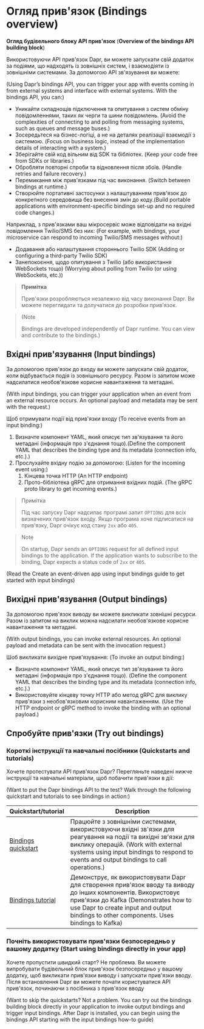 # Огляд прив'язок (Bindings overview)

**Огляд будівельного блоку API прив'язок** (**Overview of the bindings API building block**)

Використовуючи API прив'язок Dapr, ви можете запускати свій додаток за подіями, 
що надходять із зовнішніх систем, і взаємодіяти із зовнішніми системами. 
За допомогою API зв'язування ви можете:

(Using Dapr’s bindings API, you can trigger your app with events coming in from external systems and interface with external systems. With the bindings API, you can:)

- Уникайти складнощів підключення та опитування з систем обміну повідомленнями, таких як черги та шини повідомлень. (Avoid the complexities of connecting to and polling from messaging systems, such as queues and message buses.)
- Зосередьтеся на бізнес-логіці, а не на деталях реалізації взаємодії з системою. (Focus on business logic, instead of the implementation details of interacting with a system.)
- Зберігайте свій код вільним від SDK та бібліотек. (Keep your code free from SDKs or libraries.)
- Обробляти повторні спроби та відновлення після збоїв. (Handle retries and failure recovery.)
- Перемикання між прив'язками під час виконання. (Switch between bindings at runtime.)
- Створюйте портативні застосунки з налаштуванням прив'язок до конкретного середовища без внесення змін до коду.(Build portable applications with environment-specific bindings set-up and no required code changes.)

Наприклад, з прив'язками ваш мікросервіс може відповідати на вхідні повідомлення Twilio/SMS без них:
(For example, with bindings, your microservice can respond to incoming Twilio/SMS messages without:)

- Додавання або налаштування стороннього Twilio SDK (Adding or configuring a third-party Twilio SDK)
- Занепокоєння, щодо опитування з Twilio (або використання WebSockets тощо) (Worrying about polling from Twilio (or using WebSockets, etc.))


> **Примітка**
> 
> Прив'язки розробляються незалежно від часу виконання Dapr. Ви можете переглядати та долучатися до розробки прив'язок.

>(Note
> 
> Bindings are developed independently of Dapr runtime. You can view and contribute to the bindings.) 

## Вхідні прив'язування (Input bindings)

За допомогою прив'язок до входу ви можете запускати свій додаток, 
коли відбувається подія із зовнішнього ресурсу. 
Разом із запитом може надсилатися необов'язкове корисне 
навантаження та метадані.

(With input bindings, you can trigger your application when an event from an external resource occurs. An optional payload and metadata may be sent with the request.)

Щоб отримувати події від прив'язки входу (To receive events from an input binding:)

1. Визначте компонент YAML, який описує тип зв'язування та його метадані (інформація про з'єднання тощо).(Define the component YAML that describes the binding type and its metadata (connection info, etc.).)
2. Прослухайте вхідну подію за допомогою: (Listen for the incoming event using:)
   1. Кінцева точка HTTP (An HTTP endpoint)
   2. Прото-бібліотека gRPC для отримання вхідних подій. (The gRPC proto library to get incoming events.)

>Примітка
> 
> Під час запуску Dapr надсилає програмі запит `OPTIONS` для всіх 
> визначених прив'язок входу. 
> Якщо програма хоче підписатися на прив'язку, Dapr очікує код 
> стану `2xx` або `405`.

>Note
> 
> On startup, Dapr sends an `OPTIONS` request for all defined 
> input bindings to the application. If the application wants 
> to subscribe to the binding, Dapr expects a status code 
> of `2xx` or `405`.

(Read the Create an event-driven app using input bindings guide to get started with input bindings)


## Вихідні прив'язування (Output bindings)

За допомогою прив'язок виводу ви можете викликати зовнішні ресурси. 
Разом із запитом на виклик можна надсилати необов'язкове 
корисне навантаження та метадані.

(With output bindings, you can invoke external resources. An optional payload and metadata can be sent with the invocation request.)

Шоб викликати вихідне прив'язування: (To invoke an output binding:)

- Визначте компонент YAML, який описує тип зв'язування та його метадані (інформація про з'єднання тощо). (Define the component YAML that describes the binding type and its metadata (connection info, etc.).)
- Використовуйте кінцеву точку HTTP або метод gRPC для виклику прив'язки з необов'язковим корисним навантаженням. (Use the HTTP endpoint or gRPC method to invoke the binding with an optional payload.)

## Спробуйте прив'язки (Try out bindings)
### Короткі інструкції та навчальні посібники (Quickstarts and tutorials)

Хочете протестувати API прив'язок Dapr? Перегляньте наведені нижче інструкції та навчальні матеріали, щоб побачити прив'язки в дії:

(Want to put the Dapr bindings API to the test? Walk through the following quickstart and tutorials to see bindings in action:)

| Quickstart/tutorial | 	Description                                                                                                                                                                                                                                    |
|:--------------------|-------------------------------------------------------------------------------------------------------------------------------------------------------------------------------------------------------------------------------------------------|
| [Bindings quickstart](https://docs.dapr.io/getting-started/quickstarts/bindings-quickstart/) | 	Працюйте з зовнішніми системами, використовуючи вхідні зв'язки для реагування на події та вихідні зв'язки для виклику операцій. (Work with external systems using input bindings to respond to events and output bindings to call operations.) |
| [Bindings tutorial ](https://github.com/dapr/quickstarts/tree/master/tutorials/bindings)  | Демонструє, як використовувати Dapr для створення прив'язок вводу та виводу до інших компонентів. Використовує прив'язки до Kafka (Demonstrates how to use Dapr to create input and output bindings to other components. Uses bindings to Kafka)  |

### Почніть використовувати прив'язки безпосередньо у вашому додатку (Start using bindings directly in your app)

Хочете пропустити швидкий старт? Не проблема. 
Ви можете випробувати будівельний блок прив'язок безпосередньо 
у вашому додатку, щоб викликати прив'язки виводу і запускати 
прив'язки вводу. Після встановлення Dapr ви можете почати 
користуватися API прив'язок, починаючи з посібника з прив'язок вводу

(Want to skip the quickstarts? Not a problem. You can try out the bindings building block directly in your application to invoke output bindings and trigger input bindings. After Dapr is installed, you can begin using the bindings API starting with the input bindings how-to guide)